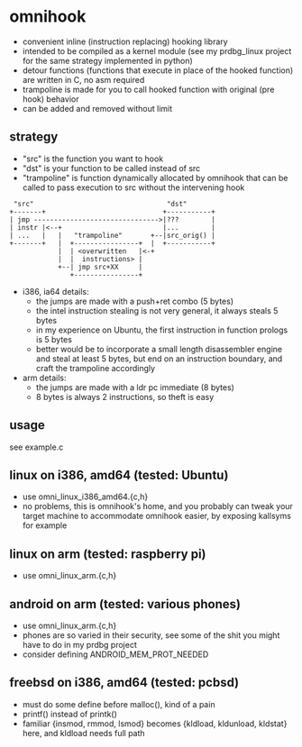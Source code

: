 # omnihook
* convenient inline (instruction replacing) hooking library
* intended to be compiled as a kernel module (see my prdbg_linux project for the same strategy implemented in python)
* detour functions (functions that execute in place of the hooked function) are written in C, no asm required
* trampoline is made for you to call hooked function with original (pre hook) behavior
* can be added and removed without limit

## strategy
* "src" is the function you want to hook
* "dst" is your function to be called instead of src
* "trampoline" is function dynamically allocated by omnihook that can be called to pass execution to src without the intervening hook
```
 "src"                                 "dst"
+-------+                             +-----------+
| jmp ------------------------------->|???        |
| instr |<--+                         |...        |
| ...   |   |   "trampoline"       +--|src_orig() |
+-------+   |  +----------------+  |  +-----------+
            |  | <overwritten   |<-+
            |  |  instructions> |
            +--| jmp src+XX     |
               +----------------+
```
* i386, ia64 details:
  * the jumps are made with a push+ret combo (5 bytes)
  * the intel instruction stealing is not very general, it always steals 5 bytes
  * in my experience on Ubuntu, the first instruction in function prologs is 5 bytes
  * better would be to incorporate a small length disassembler engine and steal at least 5 bytes, but end on an instruction boundary, and craft the trampoline accordingly
* arm details:
  * the jumps are made with a ldr pc immediate (8 bytes)
  * 8 bytes is always 2 instructions, so theft is easy

## usage
see example.c

## linux on i386, amd64 (tested: Ubuntu)
* use omni_linux_i386_amd64.{c,h}
* no problems, this is omnihook's home, and you probably can tweak your target machine to accommodate omnihook easier, by exposing kallsyms for example

## linux on arm (tested: raspberry pi)
* use omni_linux_arm.{c,h}

## android on arm (tested: various phones)
* use omni_linux_arm.{c,h}
* phones are so varied in their security, see some of the shit you might have to do in my prdbg project
* consider defining ANDROID_MEM_PROT_NEEDED

## freebsd on i386, amd64 (tested: pcbsd)
* must do some define before malloc(), kind of a pain
* printf() instead of printk()
* familiar {insmod, rmmod, lsmod} becomes {kldload, kldunload, kldstat} here, and kldload needs full path

